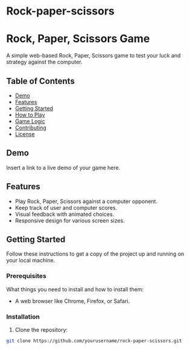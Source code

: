 # Rock-paper-scissors
# Rock, Paper, Scissors Game

A simple web-based Rock, Paper, Scissors game to test your luck and strategy against the computer.

## Table of Contents

- [Demo](#demo)
- [Features](#features)
- [Getting Started](#getting-started)
- [How to Play](#how-to-play)
- [Game Logic](#game-logic)
- [Contributing](#contributing)
- [License](#license)

## Demo

Insert a link to a live demo of your game here.

## Features

- Play Rock, Paper, Scissors against a computer opponent.
- Keep track of user and computer scores.
- Visual feedback with animated choices.
- Responsive design for various screen sizes.

## Getting Started

Follow these instructions to get a copy of the project up and running on your local machine.

### Prerequisites

What things you need to install and how to install them:

- A web browser like Chrome, Firefox, or Safari.

### Installation

1. Clone the repository:

```bash
git clone https://github.com/yourusername/rock-paper-scissors.git
